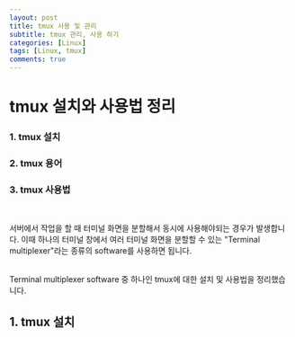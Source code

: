 ```yaml
---
layout: post
title: tmux 사용 및 관리
subtitle: tmux 관리, 사용 하기
categories: [Linux]
tags: [Linux, tmux]
comments: true
---
```


# tmux 설치와 사용법 정리

### 1. tmux 설치
### 2. tmux 용어
### 3. tmux 사용법

<br/>

서버에서 작업을 할 때 터미널 화면을 분할해서 동시에 사용해야되는 경우가 발생합니다. 
이때 하나의 터미널 창에서 여러 터미널 화면을 분할할 수 있는 "Terminal multiplexer"라는 종류의 software를 사용하면 됩니다.

<br/>
Terminal multiplexer software 중 하나인 tmux에 대한 설치 및 사용법을 정리했습니다.

<br/>

## 1. tmux 설치





